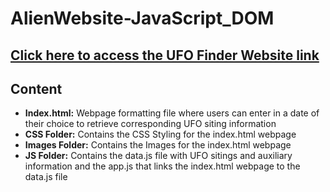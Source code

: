 # AlienWebsite-JavaScript_DOM

## [Click here to access the UFO Finder Website link](https://m1bren.github.io/UFOWebsite-JavaScript_DOM/)

## Content
- **Index.html:** Webpage formatting file where users can enter in a date of their choice to retrieve corresponding UFO siting information
- **CSS Folder:** Contains the CSS Styling for the index.html webpage
- **Images Folder:** Contains the Images for the index.html webpage
- **JS Folder:** Contains the data.js file with UFO sitings and auxiliary information and the app.js that links the index.html webpage to the data.js file
